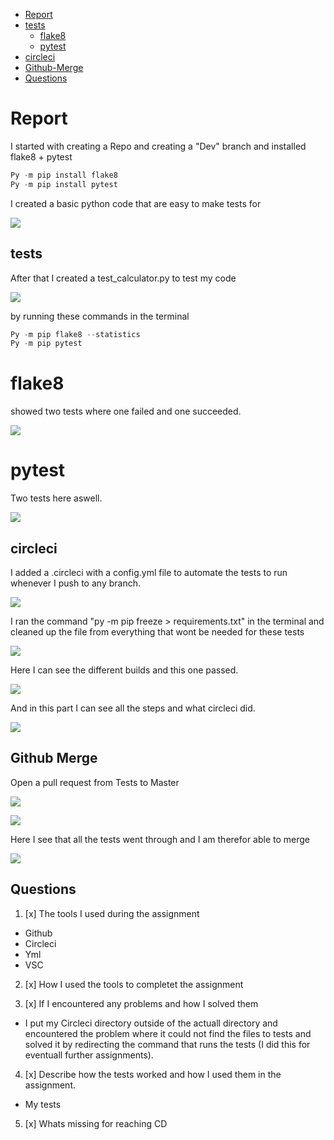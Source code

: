 - [Report](#Report)
- [tests](#tests)
    - [flake8](#flake8)
    - [pytest](#pytest)
- [circleci](#circleci)
- [Github-Merge](#Github-Merge)
- [Questions](#Questions)

# Report

I started with creating a Repo and creating a "Dev" branch and installed flake8 + pytest
```python
Py -m pip install flake8
Py -m pip install pytest
```
I created a basic python code that are easy to make tests for

![](img/1.png)


## tests
After that I created a test_calculator.py to test my code

![](img/2.png)

by running these commands in the terminal 
```python
Py -m pip flake8 --statistics
Py -m pip pytest
```
# **flake8**

showed two tests where one failed and one succeeded.

![](img/4.png)

# **pytest**

Two tests here aswell.

![](img/5.png)

## circleci

I added a .circleci with a config.yml file to automate the tests to run whenever I push to any branch.

![](img/3.png)

I ran the command "py -m pip freeze > requirements.txt" in the terminal and cleaned up the file from everything that wont be needed for these tests

![](img/8.png)

Here I can see the different builds and this one passed.

![](img/6.png)

And in this part I can see all the steps and what circleci did.

![](img/7.png)

## Github Merge

Open a pull request from Tests to Master

![](img/9.png)



![](img/10.png)

Here I see that all the tests went through and I am therefor able to merge

![](img/11.png)


## **Questions**

1. [x] The tools I used during the assignment
 - Github
 - Circleci
 - Yml
 - VSC
2. [x] How I used the tools to completet the assignment

3. [x] If I encountered any problems and how I solved them
 - I put my Circleci directory outside of the actuall directory and encountered the problem where it could not find the files to tests and solved it by redirecting the command that runs the tests (I did this for eventuall further assignments).

4. [x] Describe how the tests worked and how I used them in the assignment.
 - My tests

5. [x] Whats missing for reaching CD